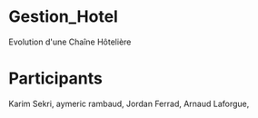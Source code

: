 # Gestion_Hotel
Evolution d'une Chaîne Hôtelière

# Participants
Karim Sekri, 
aymeric rambaud, 
Jordan Ferrad, 
Arnaud Laforgue, 
